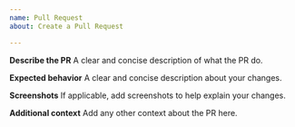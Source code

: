 ```yaml
---
name: Pull Request
about: Create a Pull Request

---
```


**Describe the PR**
A clear and concise description of what the PR do.

**Expected behavior**
A clear and concise description about your changes.

**Screenshots**
If applicable, add screenshots to help explain your changes.

**Additional context**
Add any other context about the PR here.
